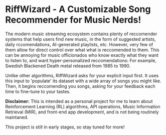 # RiffWizard - A Customizable Song Recommender for Music Nerds!

The modern music streaming ecosystem contains plenty of reccomender systems that help users find new music, in the form of suggested artists, daily rccomendations, AI-generated playlists, etc. However, very few of them allow for direct control over what what is reccomended to them. This can be annoying for music officionados who know exactly what they want to listen to, and want hyper-personalized reccomendations: For example, Swedish Blackened Death metal released from 1985 to 1990.

Unlike other algorithms, RiffWizard asks for your explicit input first. It uses this input to 'populate' its dataset with a wide array of songs you might like. Then, it begins reccomending you songs, asking for your feedback each time to fine-tune to your tastes. 

**Disclaimer:** This is intended as a personal project for me to learn about Reinforcement Learning (RL) algorithms, API operations, Music Information Retrieval (MIR), and front-end app development, and is not being routinely maintaned.

This project is still in early stages, so stay tuned for more!
